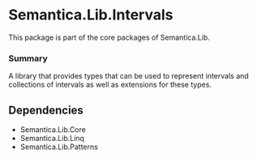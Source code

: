 # Semantica.Lib.Intervals
This package is part of the core packages of Semantica.Lib.

### Summary

A library that provides types that can be used to represent intervals and collections of intervals as well as
extensions for these types.

## Dependencies

- Semantica.Lib.Core
- Semantica.Lib.Linq
- Semantica.Lib.Patterns
